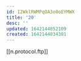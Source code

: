 ```yaml
---
id: I2WklRWMPqOA3o0oEYMWX
title: '20'
desc: ''
updated: 1642144052109
created: 1642144034301
---
```


[[n.protocol.ftp]]
